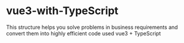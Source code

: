 # vue3-with-TypeScript
This structure helps you solve problems in business  requirements and convert them into highly efficient code used vue3 + TypeScript
